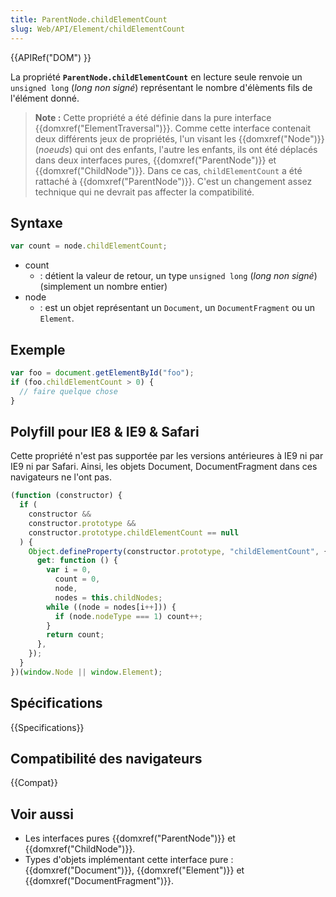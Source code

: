 ```yaml
---
title: ParentNode.childElementCount
slug: Web/API/Element/childElementCount
---
```


{{APIRef("DOM") }}

La propriété **`ParentNode.childElementCount`** en lecture seule renvoie un `unsigned long` (_long non signé_) représentant le nombre d'élèments fils de l'élément donné.

> **Note :** Cette propriété a été définie dans la pure interface {{domxref("ElementTraversal")}}.
> Comme cette interface contenait deux différents jeux de propriétés, l'un visant les {{domxref("Node")}} (_noeuds_) qui ont des enfants, l'autre les enfants, ils ont été déplacés dans deux interfaces pures, {{domxref("ParentNode")}} et {{domxref("ChildNode")}}. Dans ce cas, `childElementCount` a été rattaché à {{domxref("ParentNode")}}. C'est un changement assez technique qui ne devrait pas affecter la compatibilité.

## Syntaxe

```js
var count = node.childElementCount;
```

- count
  - : détient la valeur de retour, un type `unsigned long` (_long non signé_) (simplement un nombre entier)
- node
  - : est un objet représentant un `Document`, un `DocumentFragment` ou un `Element`.

## Exemple

```js
var foo = document.getElementById("foo");
if (foo.childElementCount > 0) {
  // faire quelque chose
}
```

## Polyfill pour IE8 & IE9 & Safari

Cette propriété n'est pas supportée par les versions antérieures à IE9 ni par IE9 ni par Safari. Ainsi, les objets Document, DocumentFragment dans ces navigateurs ne l'ont pas.

```js
(function (constructor) {
  if (
    constructor &&
    constructor.prototype &&
    constructor.prototype.childElementCount == null
  ) {
    Object.defineProperty(constructor.prototype, "childElementCount", {
      get: function () {
        var i = 0,
          count = 0,
          node,
          nodes = this.childNodes;
        while ((node = nodes[i++])) {
          if (node.nodeType === 1) count++;
        }
        return count;
      },
    });
  }
})(window.Node || window.Element);
```

## Spécifications

{{Specifications}}

## Compatibilité des navigateurs

{{Compat}}

## Voir aussi

- Les interfaces pures {{domxref("ParentNode")}} et {{domxref("ChildNode")}}.
- Types d'objets implémentant cette interface pure : {{domxref("Document")}}, {{domxref("Element")}} et {{domxref("DocumentFragment")}}.
